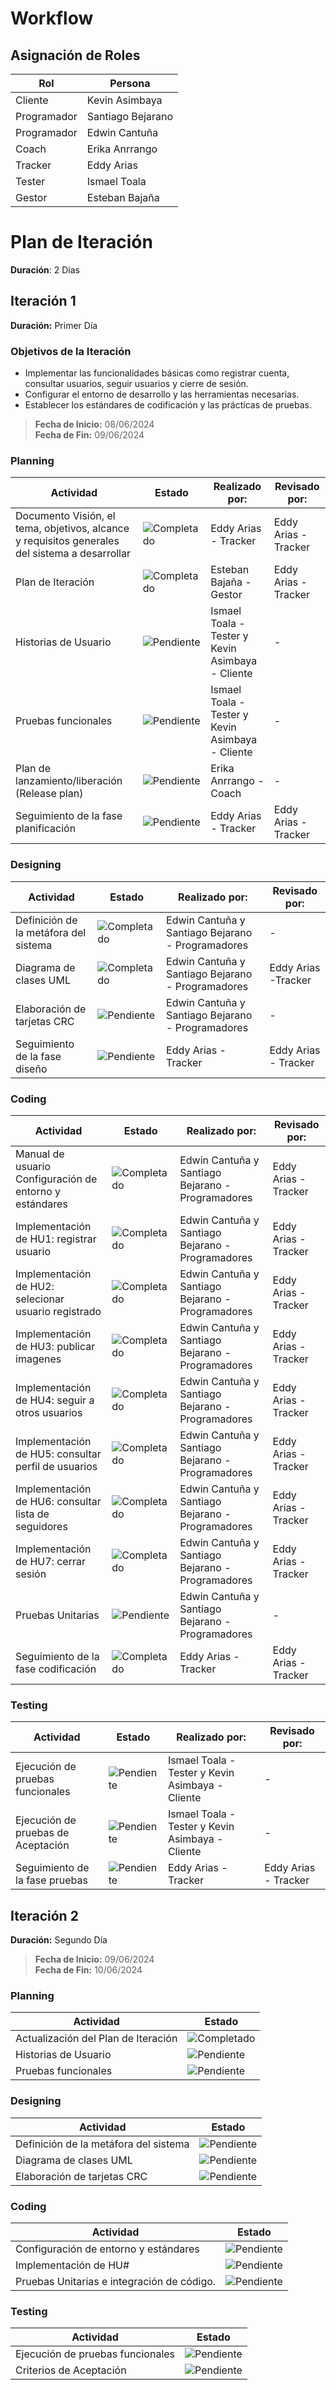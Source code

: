 #  Workflow
## Asignación de Roles 

| Rol          | Persona             |
|--------------|---------------------|
| Cliente      | Kevin Asimbaya      |
| Programador  | Santiago Bejarano   |
| Programador  | Edwin Cantuña       |
| Coach        | Erika Anrrango      |
| Tracker      | Eddy Arias          |
| Tester       | Ismael Toala        |
| Gestor       | Esteban Bajaña      |

# Plan de Iteración
**Duración**: 2 Dias

## Iteración 1
**Duración:** Primer Día  
### Objetivos de la Iteración
- Implementar las funcionalidades básicas como registrar cuenta, consultar usuarios, seguir usuarios y cierre de sesión.
- Configurar el entorno de desarrollo y las herramientas necesarias.
- Establecer los estándares de codificación y las prácticas de pruebas.
> **Fecha de Inicio:** 08/06/2024  
> **Fecha de Fin:** 09/06/2024  

### Planning
| **Actividad**                                | **Estado**    |**Realizado por:**|**Revisado por:**| 
|----------------------------------------------|---------------|---------------|-----------------|
| Documento Visión, el tema, objetivos, alcance y requisitos generales del sistema a desarrollar | ![Completado](https://img.shields.io/badge/estado-completado-green) |Eddy Arias - Tracker |Eddy Arias - Tracker |
| Plan de Iteración                            | ![Completado](https://img.shields.io/badge/estado-completado-green) |Esteban Bajaña - Gestor |Eddy Arias - Tracker |
| Historias de Usuario                         | ![Pendiente](https://img.shields.io/badge/estado-pendiente-red)  |Ismael Toala - Tester y Kevin Asimbaya - Cliente | -|
| Pruebas funcionales                          | ![Pendiente](https://img.shields.io/badge/estado-pendiente-red)  |Ismael Toala - Tester y Kevin Asimbaya - Cliente | -|
|Plan de lanzamiento/liberación (Release plan) |![Pendiente](https://img.shields.io/badge/estado-pendiente-red)|Erika Anrrango - Coach|-|
| Seguimiento de la fase planificación |![Pendiente](https://img.shields.io/badge/estado-pendiente-red)|Eddy Arias - Tracker |Eddy Arias - Tracker |


### Designing
| **Actividad**                                | **Estado**    |**Realizado por:**|**Revisado por:**| 
|----------------------------------------------|---------------|---------------|-----------------|
| Definición de la metáfora del sistema        | ![Completado](https://img.shields.io/badge/estado-completado-green)   | Edwin Cantuña y Santiago Bejarano - Programadores | -|
| Diagrama de clases UML                       | ![Completado](https://img.shields.io/badge/estado-completado-green)  |  Edwin Cantuña y Santiago Bejarano - Programadores | Eddy Arias -Tracker |
| Elaboración de tarjetas CRC                  | ![Pendiente](https://img.shields.io/badge/estado-pendiente-red)  | Edwin Cantuña y Santiago Bejarano - Programadores | -|
| Seguimiento de la fase diseño |![Pendiente](https://img.shields.io/badge/estado-pendiente-red)|Eddy Arias - Tracker |Eddy Arias - Tracker |

### Coding
| **Actividad**                                | **Estado**    |**Realizado por:**|**Revisado por:**| 
|----------------------------------------------|---------------|---------------|-----------------|
|Manual de usuario Configuración de entorno y estándares        | ![Completado](https://img.shields.io/badge/estado-completado-green)  |Edwin Cantuña y Santiago Bejarano - Programadores | Eddy Arias -Tracker |
| Implementación de HU1: registrar usuario  |  ![Completado](https://img.shields.io/badge/estado-completado-green)  |Edwin Cantuña y Santiago Bejarano - Programadores | Eddy Arias -Tracker |
| Implementación de HU2: selecionar usuario registrado  |  ![Completado](https://img.shields.io/badge/estado-completado-green)  |Edwin Cantuña y Santiago Bejarano - Programadores | Eddy Arias -Tracker |
| Implementación de HU3: publicar imagenes  |  ![Completado](https://img.shields.io/badge/estado-completado-green)  |Edwin Cantuña y Santiago Bejarano - Programadores | Eddy Arias -Tracker |
| Implementación de HU4: seguir a otros usuarios  |  ![Completado](https://img.shields.io/badge/estado-completado-green)  |Edwin Cantuña y Santiago Bejarano - Programadores | Eddy Arias -Tracker |
| Implementación de HU5: consultar perfil de usuarios  |  ![Completado](https://img.shields.io/badge/estado-completado-green)  |Edwin Cantuña y Santiago Bejarano - Programadores | Eddy Arias -Tracker |
| Implementación de HU6: consultar lista de seguidores |  ![Completado](https://img.shields.io/badge/estado-completado-green)  |Edwin Cantuña y Santiago Bejarano - Programadores | Eddy Arias -Tracker |
| Implementación de HU7: cerrar sesión  |  ![Completado](https://img.shields.io/badge/estado-completado-green)  |Edwin Cantuña y Santiago Bejarano - Programadores | Eddy Arias -Tracker |
| Pruebas Unitarias                            | ![Pendiente](https://img.shields.io/badge/estado-pendiente-red)  |Edwin Cantuña y Santiago Bejarano - Programadores | - |
| Seguimiento de la fase codificación |![Completado](https://img.shields.io/badge/estado-completado-green) |Eddy Arias - Tracker |Eddy Arias - Tracker |

### Testing
| **Actividad**                                | **Estado**    |**Realizado por:**|**Revisado por:**| 
|----------------------------------------------|---------------|---------------|-----------------|
| Ejecución de pruebas funcionales             | ![Pendiente](https://img.shields.io/badge/estado-pendiente-red)  |Ismael Toala - Tester y Kevin Asimbaya - Cliente | -|
| Ejecución de pruebas de Aceptación                      | ![Pendiente](https://img.shields.io/badge/estado-pendiente-red)|Ismael Toala - Tester y Kevin Asimbaya - Cliente | -|
| Seguimiento de la fase pruebas |![Pendiente](https://img.shields.io/badge/estado-pendiente-red)|Eddy Arias - Tracker |Eddy Arias - Tracker |

## Iteración 2
**Duración:** Segundo Día
> **Fecha de Inicio:** 09/06/2024  
> **Fecha de Fin:** 10/06/2024  

### Planning
| **Actividad**                                | **Estado**    |
|----------------------------------------------|---------------|
| Actualización del Plan de Iteración          | ![Completado](https://img.shields.io/badge/estado-completado-green) |
| Historias de Usuario                         | ![Pendiente](https://img.shields.io/badge/estado-pendiente-red)  |
| Pruebas funcionales                          | ![Pendiente](https://img.shields.io/badge/estado-pendiente-red)  |

### Designing
| **Actividad**                                | **Estado**    |
|----------------------------------------------|---------------|
| Definición de la metáfora del sistema        | ![Pendiente](https://img.shields.io/badge/estado-pendiente-red)  |
| Diagrama de clases UML                       | ![Pendiente](https://img.shields.io/badge/estado-pendiente-red)  |
| Elaboración de tarjetas CRC                  | ![Pendiente](https://img.shields.io/badge/estado-pendiente-red)  |

### Coding
| **Actividad**                                | **Estado**    |
|----------------------------------------------|---------------|
| Configuración de entorno y estándares        | ![Pendiente](https://img.shields.io/badge/estado-pendiente-red)  |
| Implementación de HU#  | ![Pendiente](https://img.shields.io/badge/estado-pendiente-red)  |
| Pruebas Unitarias e integración de código.   | ![Pendiente](https://img.shields.io/badge/estado-pendiente-red)  |

### Testing
| **Actividad**                                | **Estado**    |
|----------------------------------------------|---------------|
| Ejecución de pruebas funcionales             | ![Pendiente](https://img.shields.io/badge/estado-pendiente-red)  |
| Criterios de Aceptación                      | ![Pendiente](https://img.shields.io/badge/estado-pendiente-red)  |




